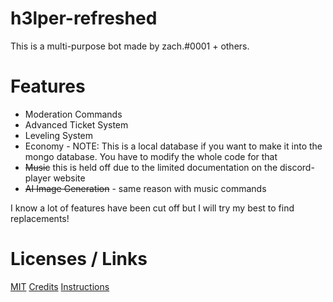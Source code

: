 # h3lper-refreshed
This is a multi-purpose bot made by zach.#0001 + others.

# Features

- Moderation Commands
- Advanced Ticket System
- Leveling System
- Economy - NOTE: This is a local database if you want to make it into the mongo database. You have to modify the whole code for that
- ~~Music~~ this is held off due to the limited documentation on the discord-player website
- ~~AI Image Generation~~ - same reason with music commands

I know a lot of features have been cut off but I will try my best to find replacements!

# Licenses / Links

[MIT](https://choosealicense.com/licenses/mit/)
[Credits](https://github.com/Potatopy/h3lper-refreshed-v1/blob/master/CREDITS.md)
[Instructions](https://github.com/Potatopy/h3lper-refreshed-v1/blob/master/INSTRUCTIONS.md)